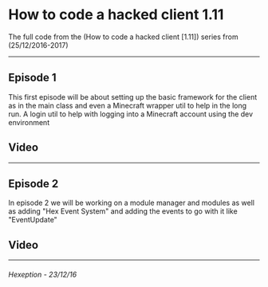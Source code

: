 
# How to code a hacked client 1.11
The full code from the (How to code a hacked client [1.11]) series from (25/12/2016-2017)

----------


## Episode 1 ##
This first episode will be about setting up the basic framework for the client as in the main class and even a Minecraft wrapper util to help in the long run. A login util to help with logging into a Minecraft account using the dev environment

## Video ##


----------


## Episode 2 ##
In episode 2 we will be working on a module manager and modules as well as adding "Hex Event System" and adding the events to go with it like "EventUpdate"

## Video ##



----------


###### Hexeption - 23/12/16

